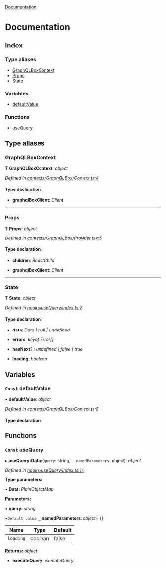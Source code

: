 [Documentation](README.md)

# Documentation

## Index

### Type aliases

* [GraphQLBoxContext](README.md#graphqlboxcontext)
* [Props](README.md#props)
* [State](README.md#state)

### Variables

* [defaultValue](README.md#const-defaultvalue)

### Functions

* [useQuery](README.md#const-usequery)

## Type aliases

###  GraphQLBoxContext

Ƭ **GraphQLBoxContext**: *object*

*Defined in [contexts/GraphQLBox/Context.ts:4](https://github.com/badbatch/graphql-box/blob/fe1f2e5/packages/react/src/contexts/GraphQLBox/Context.ts#L4)*

#### Type declaration:

* **graphqlBoxClient**: *Client*

___

###  Props

Ƭ **Props**: *object*

*Defined in [contexts/GraphQLBox/Provider.tsx:5](https://github.com/badbatch/graphql-box/blob/fe1f2e5/packages/react/src/contexts/GraphQLBox/Provider.tsx#L5)*

#### Type declaration:

* **children**: *ReactChild*

* **graphqlBoxClient**: *Client*

___

###  State

Ƭ **State**: *object*

*Defined in [hooks/useQuery/index.ts:7](https://github.com/badbatch/graphql-box/blob/fe1f2e5/packages/react/src/hooks/useQuery/index.ts#L7)*

#### Type declaration:

* **data**: *Data | null | undefined*

* **errors**: *keyof Error[]*

* **hasNext**? : *undefined | false | true*

* **loading**: *boolean*

## Variables

### `Const` defaultValue

• **defaultValue**: *object*

*Defined in [contexts/GraphQLBox/Context.ts:8](https://github.com/badbatch/graphql-box/blob/fe1f2e5/packages/react/src/contexts/GraphQLBox/Context.ts#L8)*

#### Type declaration:

## Functions

### `Const` useQuery

▸ **useQuery**‹**Data**›(`query`: string, `__namedParameters`: object): *object*

*Defined in [hooks/useQuery/index.ts:14](https://github.com/badbatch/graphql-box/blob/fe1f2e5/packages/react/src/hooks/useQuery/index.ts#L14)*

**Type parameters:**

▪ **Data**: *PlainObjectMap*

**Parameters:**

▪ **query**: *string*

▪`Default value`  **__namedParameters**: *object*= {}

Name | Type | Default |
------ | ------ | ------ |
`loading` | boolean | false |

**Returns:** *object*

* **executeQuery**: *executeQuery*
